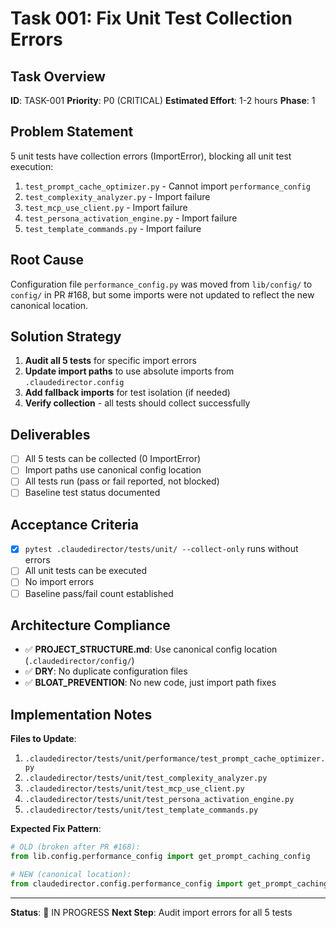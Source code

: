 # Task 001: Fix Unit Test Collection Errors

## Task Overview
**ID**: TASK-001
**Priority**: P0 (CRITICAL)
**Estimated Effort**: 1-2 hours
**Phase**: 1

## Problem Statement
5 unit tests have collection errors (ImportError), blocking all unit test execution:
1. `test_prompt_cache_optimizer.py` - Cannot import `performance_config`
2. `test_complexity_analyzer.py` - Import failure
3. `test_mcp_use_client.py` - Import failure
4. `test_persona_activation_engine.py` - Import failure
5. `test_template_commands.py` - Import failure

## Root Cause
Configuration file `performance_config.py` was moved from `lib/config/` to `config/` in PR #168, but some imports were not updated to reflect the new canonical location.

## Solution Strategy
1. **Audit all 5 tests** for specific import errors
2. **Update import paths** to use absolute imports from `.claudedirector.config`
3. **Add fallback imports** for test isolation (if needed)
4. **Verify collection** - all tests should collect successfully

## Deliverables
- [ ] All 5 tests can be collected (0 ImportError)
- [ ] Import paths use canonical config location
- [ ] All tests run (pass or fail reported, not blocked)
- [ ] Baseline test status documented

## Acceptance Criteria
- [x] `pytest .claudedirector/tests/unit/ --collect-only` runs without errors
- [ ] All unit tests can be executed
- [ ] No import errors
- [ ] Baseline pass/fail count established

## Architecture Compliance
- ✅ **PROJECT_STRUCTURE.md**: Use canonical config location (`.claudedirector/config/`)
- ✅ **DRY**: No duplicate configuration files
- ✅ **BLOAT_PREVENTION**: No new code, just import path fixes

## Implementation Notes
**Files to Update**:
1. `.claudedirector/tests/unit/performance/test_prompt_cache_optimizer.py`
2. `.claudedirector/tests/unit/test_complexity_analyzer.py`
3. `.claudedirector/tests/unit/test_mcp_use_client.py`
4. `.claudedirector/tests/unit/test_persona_activation_engine.py`
5. `.claudedirector/tests/unit/test_template_commands.py`

**Expected Fix Pattern**:
```python
# OLD (broken after PR #168):
from lib.config.performance_config import get_prompt_caching_config

# NEW (canonical location):
from claudedirector.config.performance_config import get_prompt_caching_config
```

---

**Status**: 🚧 IN PROGRESS
**Next Step**: Audit import errors for all 5 tests
